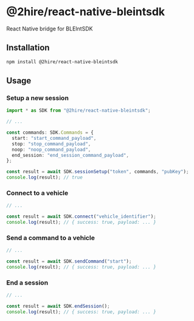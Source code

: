 # @2hire/react-native-bleintsdk

React Native bridge for BLEIntSDK

## Installation

```sh
npm install @2hire/react-native-bleintsdk
```

## Usage

### Setup a new session

```ts
import * as SDK from "@2hire/react-native-bleintsdk";

// ...

const commands: SDK.Commands = {
  start: "start_command_payload",
  stop: "stop_command_payload",
  noop: "noop_command_payload",
  end_session: "end_session_command_payload",
};

const result = await SDK.sessionSetup("token", commands, "pubKey");
console.log(result); // true
```

### Connect to a vehicle

```ts
// ...

const result = await SDK.connect("vehicle_identifier");
console.log(result); // { success: true, payload: ... }
```

### Send a command to a vehicle

```ts
// ...

const result = await SDK.sendCommand("start");
console.log(result); // { success: true, payload: ... }
```

### End a session

```ts
// ...

const result = await SDK.endSession();
console.log(result); // { success: true, payload: ... }
```
